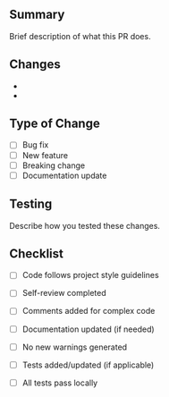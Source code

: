 ## Summary
Brief description of what this PR does.

## Changes
- 
- 

## Type of Change
- [ ] Bug fix
- [ ] New feature
- [ ] Breaking change
- [ ] Documentation update

## Testing
Describe how you tested these changes.

## Checklist
- [ ] Code follows project style guidelines
- [ ] Self-review completed
- [ ] Comments added for complex code
- [ ] Documentation updated (if needed)
- [ ] No new warnings generated
- [ ] Tests added/updated (if applicable)
- [ ] All tests pass locally

